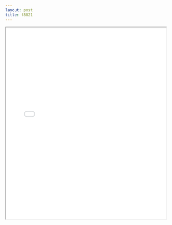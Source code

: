 ```yaml
---
layout: post
title: f8821
---
```


<div class="pdf-container">
<iframe src="/assets/pdfs/f8821.pdf" height="600" width="100%" allowFullScreen="true"></iframe>
</div>

